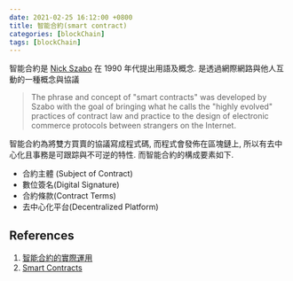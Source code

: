 ```yaml
---
date: 2021-02-25 16:12:00 +0800
title: 智能合約(smart contract)
categories: [blockChain]
tags: [blockChain]
---
```


智能合約是 [Nick Szabo](https://en.wikipedia.org/wiki/Nick_Szabo) 在 1990 年代提出用語及概念. 是透過網際網路與他人互動的一種概念與協議

<!--more-->

> The phrase and concept of "smart contracts" was developed by Szabo with the goal of bringing what he calls the "highly evolved" practices of contract law and practice to the design of electronic commerce protocols between strangers on the Internet.

智能合約為將雙方買賣的協議寫成程式碼, 而程式會發佈在區塊鏈上, 所以有去中心化且事務是可跟踪與不可逆的特性. 而智能合約的構成要素如下.

* 合約主體 (Subject of Contract)
* 數位簽名(Digital Signature)
* 合約條款(Contract Terms)
* 去中心化平台(Decentralized Platform)

## References

1. [智能合約的實際運用](https://www.thenewslens.com/article/120557)
2. [Smart Contracts](https://www.investopedia.com/terms/s/smart-contracts.asp)